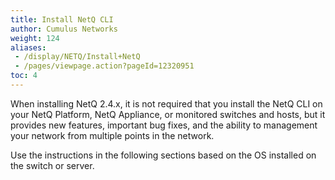 ```yaml
---
title: Install NetQ CLI
author: Cumulus Networks
weight: 124
aliases:
 - /display/NETQ/Install+NetQ
 - /pages/viewpage.action?pageId=12320951
toc: 4
---
```

When installing NetQ 2.4.x,  it is not required that you install the NetQ CLI on your NetQ Platform, NetQ Appliance, or monitored switches and hosts, but it provides new features, important bug fixes, and the ability to management your network from multiple points in the network.

Use the instructions in the following sections based on the OS installed on the switch or server.
